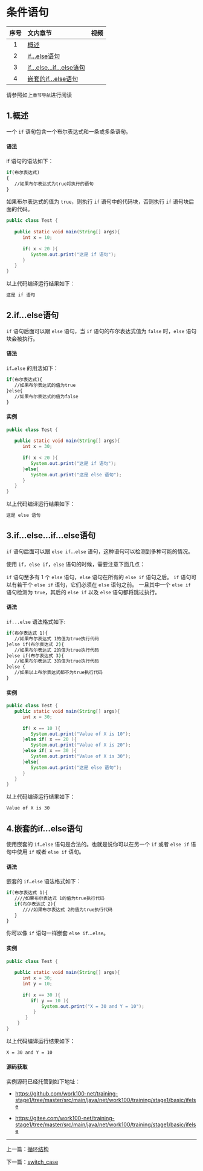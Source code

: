
# <a id="条件语句" style="padding-top: 60px;">条件语句</a>

序号|文内章节|视频
:---:|:---|:---
1|[概述](#概述)|
2|[if...else语句](#if...else语句)|
3|[if...else...if...else语句](#if...else...if...else语句)|
4|[嵌套的if…else语句](#嵌套的if…else语句)|

请参照如上`章节导航`进行阅读


## <a id="概述" style="padding-top: 60px;">1.概述</a>

一个 `if` 语句包含一个布尔表达式和一条或多条语句。

#### 语法

if 语句的语法如下：

```cmd
if(布尔表达式)
{
   //如果布尔表达式为true将执行的语句
}
```

如果布尔表达式的值为 `true`，则执行 `if` 语句中的代码块，否则执行 `if` 语句块后面的代码。

```java
public class Test {
 
   public static void main(String[] args){
      int x = 10;
 
      if( x < 20 ){
         System.out.print("这是 if 语句");
      }
   }
}
```

以上代码编译运行结果如下：

```cmd
这是 if 语句
```


## <a id="if...else语句" style="padding-top: 60px;">2.if...else语句</a>

`if` 语句后面可以跟 `else` 语句，当 `if` 语句的布尔表达式值为 `false` 时，`else` 语句块会被执行。

#### 语法

`if…else` 的用法如下：

```cmd
if(布尔表达式){
   //如果布尔表达式的值为true
}else{
   //如果布尔表达式的值为false
}
```

#### 实例

```java
public class Test {
 
   public static void main(String[] args){
      int x = 30;
 
      if( x < 20 ){
         System.out.print("这是 if 语句");
      }else{
         System.out.print("这是 else 语句");
      }
   }
}
```

以上代码编译运行结果如下：

```cmd
这是 else 语句
```


## <a id="if...else...if...else语句" style="padding-top: 60px;">3.if...else...if...else语句</a>

`if` 语句后面可以跟 `else if`…`else` 语句，这种语句可以检测到多种可能的情况。

使用 `if`，`else if`，`else` 语句的时候，需要注意下面几点：

`if` 语句至多有 1 个 `else` 语句，`else` 语句在所有的 `else if` 语句之后。
`if` 语句可以有若干个 `else if` 语句，它们必须在 `else` 语句之前。
一旦其中一个 `else if` 语句检测为 `true`，其后的 `else if` 以及 `else` 语句都将跳过执行。

#### 语法

`if...else` 语法格式如下:

```cmd
if(布尔表达式 1){
   //如果布尔表达式 1的值为true执行代码
}else if(布尔表达式 2){
   //如果布尔表达式 2的值为true执行代码
}else if(布尔表达式 3){
   //如果布尔表达式 3的值为true执行代码
}else {
   //如果以上布尔表达式都不为true执行代码
}
```

#### 实例


```java
public class Test {
   public static void main(String[] args){
      int x = 30;
 
      if( x == 10 ){
         System.out.print("Value of X is 10");
      }else if( x == 20 ){
         System.out.print("Value of X is 20");
      }else if( x == 30 ){
         System.out.print("Value of X is 30");
      }else{
         System.out.print("这是 else 语句");
      }
   }
}
```

以上代码编译运行结果如下：


```cmd
Value of X is 30
```


## <a id="嵌套的if…else语句" style="padding-top: 60px;">4.嵌套的if…else语句</a>

使用嵌套的 `if…else` 语句是合法的。也就是说你可以在另一个 `if` 或者 `else if` 语句中使用 `if` 或者 `else if` 语句。

#### 语法

嵌套的 `if…else` 语法格式如下：

```cmd
if(布尔表达式 1){
   ////如果布尔表达式 1的值为true执行代码
   if(布尔表达式 2){
      ////如果布尔表达式 2的值为true执行代码
   }
}
```

你可以像 `if` 语句一样嵌套 `else if`...`else`。

#### 实例

```java
public class Test {
 
   public static void main(String[] args){
      int x = 30;
      int y = 10;
 
      if( x == 30 ){
         if( y == 10 ){
             System.out.print("X = 30 and Y = 10");
          }
       }
    }
}
```

以上代码编译运行结果如下：

```cmd
X = 30 and Y = 10
```



#### 源码获取

实例源码已经托管到如下地址：

- <a href="https://github.com/work100-net/training-stage1/tree/master/src/main/java/net/work100/training/stage1/basic/ifelse" target="_blank">https://github.com/work100-net/training-stage1/tree/master/src/main/java/net/work100/training/stage1/basic/ifelse</a>

- <a href="https://gitee.com/work100-net/training-stage1/tree/master/src/main/java/net/work100/training/stage1/basic/ifelse" target="_blank">https://gitee.com/work100-net/training-stage1/tree/master/src/main/java/net/work100/training/stage1/basic/ifelse</a>


----------

上一篇：[循环结构](/training/java-loop.html "循环结构 - 语言基础 - Java入门 - 免费课程 - 光束云 - work100.net")

下一篇：[switch_case](/training/java-switch-case.html "switch_case - 语言基础 - Java入门 - 免费课程 - 光束云 - work100.net")
